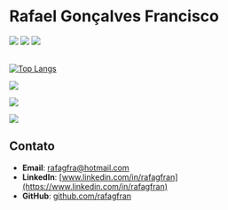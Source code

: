 # Rafael Gonçalves Francisco

<div> 
  <a href="mailto:rafagfra@hotmail.com" target="_blank"><img src="https://img.shields.io/badge/Gmail-D14836?style=for-the-badge&logo=gmail&logoColor=white"></a>
  <a href="https://www.linkedin.com/in/rafagfran/" target="_blank"><img src="https://img.shields.io/badge/-LinkedIn-%230077B5?style=for-the-badge&logo=linkedin&logoColor=white" target="_blank"></a> 
  <a href="https://wa.me/17992849794" target="_blank"><img src="https://img.shields.io/badge/WhatsApp-25D366?style=for-the-badge&logo=whatsapp&logoColor=white"></a>
</div>

<br/>

<!--![Rafael GitHub stats](https://github-readme-stats.vercel.app/api?username=rafagfran&show_icons=true&theme=tokyonight&hide=prs&rank_icon=github)-->

 [![Top Langs](https://github-readme-stats.vercel.app/api/top-langs/?username=rafagfran&layout=compact&theme=tokyonight)](https://www.linkedin.com/in/rafagfran/)

<div>
<p align="left">
  <a href="https://www.linkedin.com/in/rafagfran/">
    <img src="https://skillicons.dev/icons?i=java,springboot,ts,react,next,angular,vue"/>
  </a>
</p>
<p align="left">
  <a href="https://www.linkedin.com/in/rafagfran/">
    <img src="https://skillicons.dev/icons?i=nodejs,nest,express,tailwind,sass"/>
  </a>
</p>
<p align="left">
  <a href="https://www.linkedin.com/in/rafagfran/">
    <img src="https://skillicons.dev/icons?i=git"/>
  </a>
</p>
</div>

## Contato

- **Email**: [rafagfra@hotmail.com](mailto:rafagfra@hotmail.com)
- **LinkedIn**: [www.linkedin.com/in/rafagfran](https://www.linkedin.com/in/rafagfran)
- **GitHub**: [github.com/rafagfran](https://github.com/rafagfran)

